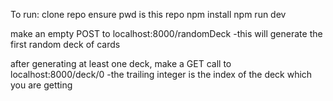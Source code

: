 To run:
clone repo
ensure pwd is this repo
npm install
npm run dev

make an empty POST to localhost:8000/randomDeck
-this will generate the first random deck of cards

after generating at least one deck, make a GET call to localhost:8000/deck/0
-the trailing integer is the index of the deck which you are getting

